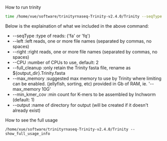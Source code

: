 How to run trinity
```bash
time /home/xue/software/trinityrnaseq-Trinity-v2.4.0/Trinity --seqType fq  --left /home/xue/borealis_transcriptome/borealis_denovo_transcriptome_oct2018/Trimmed/borealis_R1_paired.fastq.gz --right /home/xue/borealis_transcriptome/borealis_denovo_transcriptome_oct2018/Trimmed/borealis_R2_paired.fastq.gz --CPU 20 --full_cleanup --max_memory 200G --min_kmer_cov 2 --output /home/xue/borealis_transcriptome/borealis_denovo_transcriptome_oct2018/
```
Below is the explaination of what we included in the above command:
- --seqType <string>      :type of reads: ('fa' or 'fq')
- --left  <string>    :left reads, one or more file names (separated by commas, no spaces)
- --right <string>    :right reads, one or more file names (separated by commas, no spaces)
- --CPU <int>                     :number of CPUs to use, default: 2
-  --full_cleanup                  :only retain the Trinity fasta file, rename as ${output_dir}.Trinity.fasta
- --max_memory <string>      :suggested max memory to use by Trinity where limiting can be enabled. (jellyfish, sorting, etc) provided in Gb of RAM, ie.  '--max_memory 10G'
- --min_kmer_cov <int>           :min count for K-mers to be assembled by Inchworm (default: 1)
- --output <string>               :name of directory for output (will be created if it doesn't already exist)

How to see the full usage
```
/home/xue/software/trinityrnaseq-Trinity-v2.4.0/Trinity --show_full_usage_info
```
